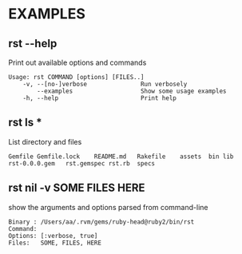EXAMPLES
========

rst --help
----------
 
Print out available options and commands
  
    Usage: rst COMMAND [options] [FILES..]
        -v, --[no-]verbose               Run verbosely
            --examples                   Show some usage examples
        -h, --help                       Print help
        

rst ls *
--------

List directory and files

    Gemfile	Gemfile.lock	README.md	Rakefile	assets	bin	lib	
    rst-0.0.0.gem	rst.gemspec	rst.rb	specs


rst nil -v SOME FILES HERE
--------------------------

show the arguments and options parsed from command-line


    Binary : /Users/aa/.rvm/gems/ruby-head@ruby2/bin/rst
    Command: 
    Options: [:verbose, true]
    Files:   SOME, FILES, HERE


